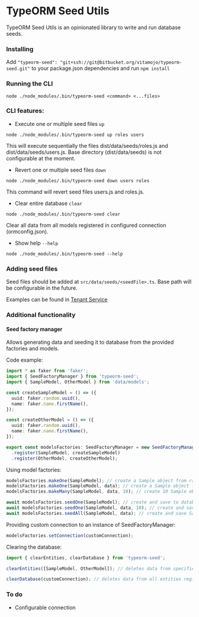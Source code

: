 # TypeORM Seed Utils

TypeORM Seed Utils is an opinionated library to write and run database seeds.

### Installing
Add ```"typeorm-seed": "git+ssh://git@bitbucket.org/vitamojo/typeorm-seed.git"``` to your package.json dependencies and run ```npm install```

### Running the CLI
```
node ./node_modules/.bin/typeorm-seed <command> <...files>
```

### CLI features:
* Execute one or multiple seed files ```up```
```
node ./node_modules/.bin/typeorm-seed up roles users
```

This will execute sequentially the files dist/data/seeds/roles.js and dist/data/seeds/users.js.
Base directory (dist/data/seeds) is not configurable at the moment.

* Revert one or multiple seed files ```down```
```
node ./node_modules/.bin/typeorm-seed down users roles
```
This command will revert seed files users.js and roles.js.

* Clear entire database ```clear```
```
node ./node_modules/.bin/typeorm-seed clear
```
Clear all data from all models registered in configured connection (ormconfig.json).

* Show help ```--help```
```
node ./node_modules/.bin/typeorm-seed --help
```

### Adding seed files
Seed files should be added at ```src/data/seeds/<seedFile>.ts```. Base path will be configurable in the future.

Examples can be found in [Tenant Service](https://bitbucket.org/vitamojo/tenant-service/src/master/src/data/seeds/)

### Additional functionality
#### Seed factory manager
Allows generating data and seeding it to database from the provided factories and models.

Code example:
```typescript
import * as faker from 'faker';
import { SeedFactoryManager } from 'typeorm-seed';
import { SampleModel, OtherModel } from 'data/models';

const createSampleModel = () => ({
  uuid: faker.random.uuid(),
  name: faker.name.firstName(),
});

const createOtherModel = () => ({
  uuid: faker.random.uuid(),
  name: faker.name.firstName(),
});

export const modelsFactories: SeedFactoryManager = new SeedFactoryManager()
  .register(SampleModel, createSampleModel)
  .register(OtherModel, createOtherModel);
```

Using model factories:
```typescript
modelsFactories.makeOne(SampleModel); // create a Sample object from random data (using faker factory)
modelsFactories.makeOne(SampleModel, data); // create a Sample object from provided (partial) data
modelsFactories.makeMany(SampleModel, data, 10); // create 10 Sample objects

await modelsFactories.seedOne(SampleModel); // create and save to database one Sample object
await modelsFactories.seedOne(SampleModel, data, 10); // create and save to database 10 Sample objects
await modelsFactories.seedAll(SampleModel, data); // create and save Sample objects from an array of partial entities
```

Providing custom connection to an instance of SeedFactoryManager:
```typescript
modelsFactories.setConnection(customConnection);
```

Clearing the database:
```typescript
import { clearEntities, clearDatabase } from 'typeorm-seed';

clearEntities([SampleModel, OtherModel]); // deletes data from specified entities

clearDatabase(customConnection); // deletes data from all entities registered connection (ormconfig.json)
```

### To do
* Configurable connection
